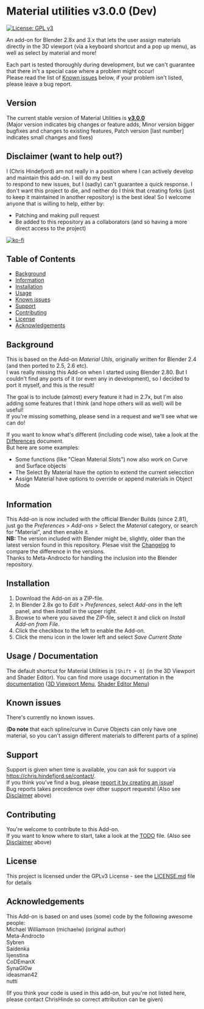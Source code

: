 # Material utilities v3.0.0 (Dev)

[![License: GPL v3](https://img.shields.io/badge/License-GPLv3-blue.svg)](https://www.gnu.org/licenses/gpl-3.0)

An add-on for Blender 2.8x and 3.x that lets the user assign materials directly in the 3D viewport
(via a keyboard shortcut and a pop up menu), as well as select by material and more!

Each part is tested thoroughly during development, but we can't guarantee that there in't a special case where a problem might occur!\
Please read the list of [Known issues](#known-issues) below, if your problem isn't listed, please leave a bug report.

## Version

The current stable version of Material Utilities is [**v3.0.0**](CHANGELOG.md#v3.0.0)\
(Major version indicates big changes or feature adds, Minor version bigger bugfixes and changes to existing features,
  Patch version [last number] indicates small changes and fixes)

## Disclaimer (want to help out?)

I (Chris Hindefjord) am not really in a position where I can actively develop and maintain this add-on. I will do my best\
to respond to new issues, but I (sadly) can't guarantee a quick response.
I don't want this project to die, and neither do I think that creating forks (just to keep it maintained in another repository) is the best idea!
So I welcome anyone that is willing to help, either by:

- Patching and making pull request
- Be added to this repository as a collaborators (and so having a more direct access to the project)

[![ko-fi](https://ko-fi.com/img/githubbutton_sm.svg)](https://ko-fi.com/Y8Y3O0EEE)

## Table of Contents

- [Background](#background)
- [Information](#information)
- [Installation](#installation)
- [Usage](#usage--documentation)
- [Known issues](#known-issues)
- [Support](#support)
- [Contributing](#contributing)
- [License](#license)
- [Acknowledgements](#acknowledgements)

## Background

This is based on the Add-on *Material Utils*, originally written for Blender 2.4 (and then ported to 2.5, 2.6 etc).\
I was really missing this Add-on when I started using Blender 2.80. But I couldn't find any ports of it (or even any in development),
so I decided to port it myself, and this is the result!

The goal is to include (almost) every feature it had in 2.7x,
but I'm also adding some features that I think (and hope others will as well) will be useful!\
If you're missing something, please send in a request and we'll see what we can do!

If you want to know what's different (including code wise), take a look at the [Differences](docs/differences.md) document.\
But here are some examples:

- Some functions (like "Clean Material Slots") now also work on Curve and Surface objects
- The Select By Material have the option to extend the current selecction
- Assign Material have options to override or append materials in Object Mode

## Information

This Add-on is now included with the official Blender Builds (since 2.81), just go the *Preferences* > *Add-ons* > Select the *Material* category, or search for "Material", and then enable it.\
**NB:** The version included with Blender might be, slightly, older than the latest version found in this repository.
Plesae visit the [Changelog](CHANGELOG.md) to compare the difference in the versions.\
Thanks to Meta-Androcto for handling the inclusion into the Blender repository.

## Installation

1. Download the Add-on as a ZIP-file.
2. In Blender 2.8x go to *Edit* > *Preferences*, select *Add-ons* in the left panel, and then *Install* in the upper right.
3. Browse to where you saved the ZIP-file, select it and click on *Install Add-on from File*.
4. Click the checkbox to the left to enable the Add-on.
5. Click the menu icon in the lower left and select *Save Current State*

## Usage / Documentation

The default shortcut for Material Utilities is `[Shift + Q]` (in the 3D Viewport and Shader Editor).
You can find more usage documentation in the [documentation](docs/) ([3D Viewport Menu](docs/usage.md), [Shader Editor Menu](docs/pbr_import.md))

## Known issues

There's currently no known issues.  

(**Do note** that each spline/curve in Curve Objects can only have one material,
  so you can't assign different materials to different parts of a spline)

## Support

Support is given when time is available, you can ask for support via <https://chris.hindefjord.se/contact/>. \
If you think you've find a bug, please
[report it by creating an issue](https://github.com/ChrisHinde/MaterialUtilities/issues)!\
Bug reports takes precedence over other support requests!
(Also see [Disclaimer](#disclaimer-want-to-help-out) above)

## Contributing

You're welcome to contribute to this Add-on.\
If you want to know where to start, take a look at the [TODO](TODO) file.
(Also see [Disclaimer](#disclaimer-want-to-help-out) above)

## License

This project is licensed under the GPLv3 License - see the [LICENSE.md](LICENSE.md) file for details

## Acknowledgements

This Add-on is based on and uses (some) code by the following awesome people:\
Michael Williamson (michaelw) (original author)\
Meta-Androcto\
Sybren\
Saidenka\
lijenstina\
CoDEmanX\
SynaGl0w\
ideasman42\
nutti

(If you think your code is used in this add-on, but you're not listed here,
please contact ChrisHinde so correct attribution can be given)
